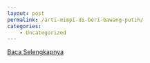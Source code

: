 ```yaml
---
layout: post
permalink: /arti-mimpi-di-beri-bawang-putih/
categories:
    - Uncategorized
---
```


[Baca Selengkapnya](/05)